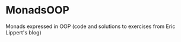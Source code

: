 MonadsOOP
=========

Monads expressed in OOP (code and solutions to exercises from Eric Lippert's blog)
